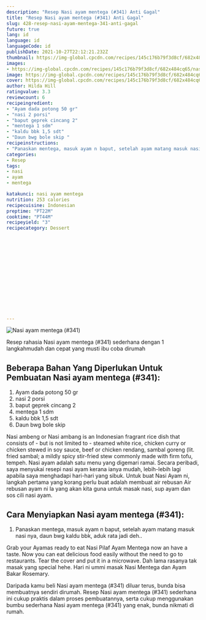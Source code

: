 ```yaml
---
description: "Resep Nasi ayam mentega (#341) Anti Gagal"
title: "Resep Nasi ayam mentega (#341) Anti Gagal"
slug: 428-resep-nasi-ayam-mentega-341-anti-gagal
future: true
lang: id
language: id
languageCode: id
publishDate: 2021-10-27T22:12:21.232Z 
thumbnail: https://img-global.cpcdn.com/recipes/145c176b79f3d8cf/682x484cq65/nasi-ayam-mentega-341-foto-resep-utama.webp
images:
- https://img-global.cpcdn.com/recipes/145c176b79f3d8cf/682x484cq65/nasi-ayam-mentega-341-foto-resep-utama.webp
image: https://img-global.cpcdn.com/recipes/145c176b79f3d8cf/682x484cq65/nasi-ayam-mentega-341-foto-resep-utama.webp
cover: https://img-global.cpcdn.com/recipes/145c176b79f3d8cf/682x484cq65/nasi-ayam-mentega-341-foto-resep-utama.webp
author: Hilda Hill
ratingvalue: 3.3
reviewcount: 6
recipeingredient:
- "Ayam dada potong 50 gr"
- "nasi 2 porsi"
- "baput geprek cincang 2"
- "mentega 1 sdm"
- "kaldu bbk 1,5 sdt"
- "Daun bwg bole skip "
recipeinstructions:
- "Panaskan mentega, masuk ayam n baput, setelah ayam matang masuk nasi nya, daun bwg kaldu bbk, aduk rata jadi deh.."
categories:
- Resep
tags:
- nasi
- ayam
- mentega

katakunci: nasi ayam mentega 
nutrition: 253 calories
recipecuisine: Indonesian
preptime: "PT22M"
cooktime: "PT44M"
recipeyield: "3"
recipecategory: Dessert


     
    
    
    
    
    
    
    
    
    
    
      
    
---
```



![Nasi ayam mentega (#341)](https://img-global.cpcdn.com/recipes/145c176b79f3d8cf/682x484cq65/nasi-ayam-mentega-341-foto-resep-utama.webp)

Resep rahasia Nasi ayam mentega (#341)  sederhana dengan 1 langkahmudah dan cepat yang musti ibu coba dirumah

<!--inarticleads1-->

## Beberapa Bahan Yang Diperlukan Untuk Pembuatan Nasi ayam mentega (#341):

1. Ayam dada potong 50 gr
1. nasi 2 porsi
1. baput geprek cincang 2
1. mentega 1 sdm
1. kaldu bbk 1,5 sdt
1. Daun bwg bole skip 

Nasi ambeng or Nasi ambang is an Indonesian fragrant rice dish that consists of - but is not limited to - steamed white rice, chicken curry or chicken stewed in soy sauce, beef or chicken rendang, sambal goreng (lit. fried sambal; a mildly spicy stir-fried stew commonly made with firm tofu, tempeh. Nasi ayam adalah satu menu yang digemari ramai. Secara peribadi, saya menyukai resepi nasi ayam kerana ianya mudah, lebih-lebih lagi apabila saya menghadapi hari-hari yang sibuk. Untuk buat Nasi Ayam ni, langkah pertama yang korang perlu buat adalah membuat air rebusan Air rebusan ayam ni la yang akan kita guna untuk masak nasi, sup ayam dan sos cili nasi ayam. 

<!--inarticleads2-->

## Cara Menyiapkan Nasi ayam mentega (#341):

1. Panaskan mentega, masuk ayam n baput, setelah ayam matang masuk nasi nya, daun bwg kaldu bbk, aduk rata jadi deh..


Grab your Ayamas ready to eat Nasi Pilaf Ayam Mentega now an have a taste. Now you can eat delicious food easily without the need to go to restaurants. Tear the cover and put it in a microwave. Dah lama rasanya tak masak yang special hehe. Hari ni ummi masak Nasi Mentega dan Ayam Bakar Rosemary. 

Daripada kamu beli  Nasi ayam mentega (#341)  diluar terus, bunda  bisa membuatnya sendiri dirumah. Resep  Nasi ayam mentega (#341)  sederhana ini cukup praktis dalam proses pembuatannya, serta cukup menggunakan bumbu sederhana  Nasi ayam mentega (#341)  yang enak, bunda nikmati di rumah.
